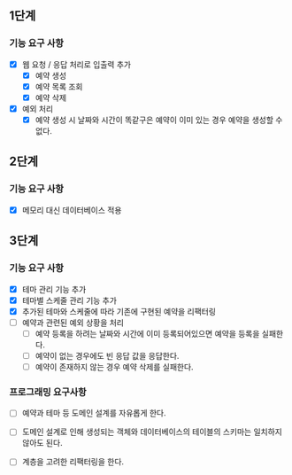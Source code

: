## 1단계
### 기능 요구 사항
- [x] 웹 요청 / 응답 처리로 입출력 추가
  - [x] 예약 생성
  - [x] 예약 목록 조회
  - [x] 예약 삭제
- [x] 예외 처리
  - [x] 예약 생성 시 날짜와 시간이 똑같구은 예약이 이미 있는 경우 예약을 생성할 수 없다.

## 2단계
### 기능 요구 사항
- [x] 메모리 대신 데이터베이스 적용

## 3단계
### 기능 요구 사항
- [x] 테마 관리 기능 추가
- [x] 테마별 스케줄 관리 기능 추가
- [x] 추가된 테마와 스케줄에 따라 기존에 구현된 예약을 리팩터링
- [ ] 예약과 관련된 예외 상황을 처리
  - [ ] 예약 등록을 하려는 날짜와 시간에 이미 등록되어있으면 예약을 등록을 실패한다.
  - [ ] 예약이 없는 경우에도 빈 응답 값을 응답한다.
  - [ ] 예약이 존재하지 않는 경우 예약 삭제를 실패한다.
### 프로그래밍 요구사항
- [ ] 예약과 테마 등 도메인 설계를 자유롭게 한다.
- [ ] 도메인 설계로 인해 생성되는 객체와 데이터베이스의 테이블의 스키마는 일치하지 않아도 된다.
- [ ] 계층을 고려한 리팩터링을 한다.

